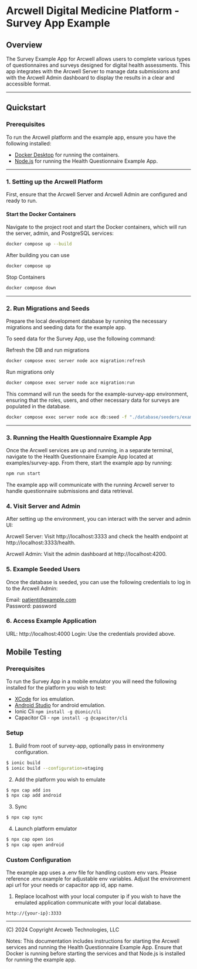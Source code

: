 # Arcwell Digital Medicine Platform - Survey App Example

## Overview
The Survey Example App for Arcwell allows users to complete various types of questionnaires and surveys designed for digital health assessments. This app integrates with the Arcwell Server to manage data submissions and with the Arcwell Admin dashboard to display the results in a clear and accessible format.

---

## Quickstart

### Prerequisites

To run the Arcwell platform and the example app, ensure you have the following installed:

- [Docker Desktop](https://www.docker.com/products/docker-desktop) for running the containers.
- [Node.js](https://nodejs.org/en) for running the Health Questionnaire Example App.

---

### 1. Setting up the Arcwell Platform

First, ensure that the Arcwell Server and Arcwell Admin are configured and ready to run.

#### Start the Docker Containers

Navigate to the project root and start the Docker containers, which will run the server, admin, and PostgreSQL services:

```bash
docker compose up --build
```

After building you can use
```bash
docker compose up
```

Stop Containers
```bash
docker compose down
```

---

### 2. Run Migrations and Seeds

Prepare the local development database by running the necessary migrations and seeding data for the example app.

To seed data for the Survey App, use the following command:

Refresh the DB and run migrations 
```bash
docker compose exec server node ace migration:refresh
```

Run migrations only
```bash 
docker compose exec server node ace migration:run
```

This command will run the seeds for the example-survey-app environment, ensuring that the roles, users, and other necessary data for surveys are populated in the database.
```bash
docker compose exec server node ace db:seed -f "./database/seeders/examples_survey_app_seeder.ts"
```

---

### 3. Running the Health Questionnaire Example App
Once the Arcwell services are up and running, in a separate terminal, navigate to the Health Questionnaire Example App located at examples/survey-app. From there, start the example app by running:

```bash
npm run start
```

The example app will communicate with the running Arcwell server to handle questionnaire submissions and data retrieval.

### 4. Visit Server and Admin
After setting up the environment, you can interact with the server and admin UI:

Arcwell Server: Visit http://localhost:3333 and check the health endpoint at http://localhost:3333/health.

Arcwell Admin: Visit the admin dashboard at http://localhost:4200.

### 5. Example Seeded Users
Once the database is seeded, you can use the following credentials to log in to the Arcwell Admin:

Email: patient@example.com  
Password:	password

### 6. Access Example Application

URL: http://localhost:4000
Login: Use the credentials provided above.


## Mobile Testing

### Prerequisites

To run the Survey App in a mobile emulator you will need the following installed for the platform you wish to test:

- [XCode](https://apps.apple.com/us/app/xcode/id497799835) for ios emulation.
- [Android Studio](https://developer.android.com/studio) for android emulation.
- Ionic Cli `npm install -g @ionic/cli`
- Capacitor Cli - `npm install -g @capacitor/cli`  


### Setup 
1. Build from root of survey-app, optionally pass in environmeny configuration.
```bash
$ ionic build 
$ ionic build --configuration=staging

```

2. Add the platform you wish to emulate
```bash
$ npx cap add ios
$ npx cap add android
```

3. Sync
```bash
$ npx cap sync
```

4. Launch platform emulator
```bash
$ npx cap open ios
$ npx cap open android
```

### Custom Configuration

The example app uses a .env file for handling custom env vars. Please reference .env.example for adjustable env variables. Adjust the environment api url for your needs or capacitor app id, app name.

1. Replace localhost with your local computer ip if you wish to have the emulated application communicate with your local database.

```env
http://{your-ip}:3333
```


---

(C) 2024 Copyright Arcweb Technologies, LLC

Notes:
This documentation includes instructions for starting the Arcwell services and running the Health Questionnaire Example App.
Ensure that Docker is running before starting the services and that Node.js is installed for running the example app.